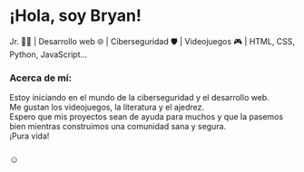 # ¡Hola, soy Bryan!

<p>Jr. 👨‍💻 | Desarrollo web 🌐 | Ciberseguridad 🛡️ | Videojuegos 🎮 | HTML, CSS, Python, JavaScript...</p>

### Acerca de mí:
<p>Estoy iniciando en el mundo de la ciberseguridad y el desarrollo web.<br>
Me gustan los videojuegos, la literatura y el ajedrez.<br>
Espero que mis proyectos sean de ayuda para muchos y que la pasemos bien mientras construimos una comunidad sana y segura.<br>
¡Pura vida!</p>

### ☺️
